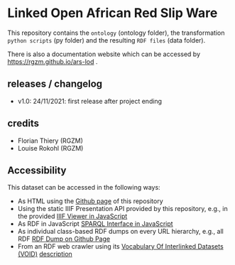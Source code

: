 # Linked Open African Red Slip Ware 
                               
This repository contains the `ontology` (ontology folder), the transformation `python scripts` (py folder) and the resulting `RDF files` (data folder).
                                                                   
There is also a documentation website which can be accessed by <https://rgzm.github.io/ars-lod> .
                          
## releases / changelog              
        
-   v1.0: 24/11/2021: first release after project ending          
       
## credits            
               
-   Florian Thiery (RGZM)         
-   Louise Rokohl (RGZM)        
    
## Accessibility    
  
This dataset can be accessed in the following ways:
* As HTML using the [Github page](https://RGZM.github.io/ars-lod/) of this repository
* Using the static IIIF Presentation API provided by this repository, e.g., in the provided [IIIF Viewer in JavaScript](https://RGZM.github.io/ars-lod/iiif/)
* As RDF in JavaScript [SPARQL Interface in JavaScript](https://RGZM.github.io/ars-lod/sparql.html?endpoint=https://RGZM.github.io/ars-lod/index.ttl)
* As individual class-based RDF dumps on every URL hierarchy, e.g., all RDF [RDF Dump on Github Page](https://RGZM.github.io/ars-lod/index.ttl)
* From an RDF web crawler using its [Vocabulary Of Interlinked Datasets (VOID)](https://www.w3.org/TR/void/) [description](https://RGZM.github.io/ars-lod/void.ttl) 

